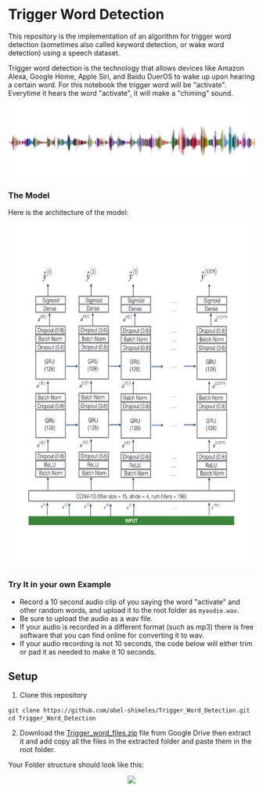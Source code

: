 # Trigger Word Detection


This repository is the implementation of an algorithm for trigger word detection (sometimes also called keyword detection, or wake word detection) using a speech dataset.

Trigger word detection is the technology that allows devices like Amazon Alexa, Google Home, Apple Siri, and Baidu DuerOS to wake up upon hearing a certain word. For this notebook the trigger word will be "activate". Everytime it hears the word "activate", it will make a "chiming" sound.

<img src="images/sound.png" style="width:1000px;height:150px;">

### The Model

Here is the architecture of the model:

<img src="images/model.png" style="width:900px;height:700px;">


### Try It in your own Example
* Record a 10 second audio clip of you saying the word "activate" and other random words, and upload it to the root folder as `myaudio.wav`. 
* Be sure to upload the audio as a wav file. 
* If your audio is recorded in a different format (such as mp3) there is free software that you can find online for converting it to wav. 
* If your audio recording is not 10 seconds, the code below will either trim or pad it as needed to make it 10 seconds. 


## Setup

1. Clone this repository
```shell
git clone https://github.com/abel-shimeles/Trigger_Word_Detection.git
cd Trigger_Word_Detection
```
2. Download the [Trigger_word_files.zip](https://drive.google.com/file/d/1ajg2jIjXVUktu22E62aaaf9hzXJnKw6M/view) file from Google Drive then extract it and add copy all the files in the extracted folder and paste them in the root folder.

Your Folder structure should look like this:
<div align="center">
  <img src="file_structure.png">
</div>
